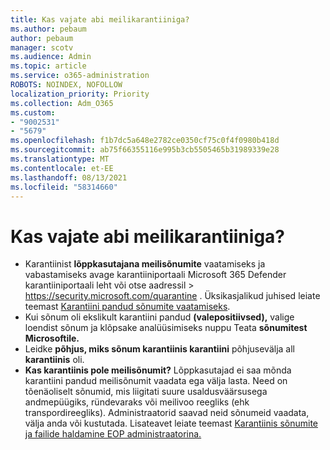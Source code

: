 ```yaml
---
title: Kas vajate abi meilikarantiiniga?
ms.author: pebaum
author: pebaum
manager: scotv
ms.audience: Admin
ms.topic: article
ms.service: o365-administration
ROBOTS: NOINDEX, NOFOLLOW
localization_priority: Priority
ms.collection: Adm_O365
ms.custom:
- "9002531"
- "5679"
ms.openlocfilehash: f1b7dc5a648e2782ce0350cf75c0f4f0980b418d
ms.sourcegitcommit: ab75f66355116e995b3cb5505465b31989339e28
ms.translationtype: MT
ms.contentlocale: et-EE
ms.lasthandoff: 08/13/2021
ms.locfileid: "58314660"
---
```

# <a name="need-help-with-email-quarantine"></a>Kas vajate abi meilikarantiiniga?

- Karantiinist **lõppkasutajana meilisõnumite** vaatamiseks ja vabastamiseks  avage karantiiniportaali Microsoft 365 Defender karantiiniportaali leht või otse aadressil  \>  <https://security.microsoft.com/quarantine> . Üksikasjalikud juhised leiate teemast [Karantiini pandud sõnumite vaatamiseks](https://docs.microsoft.com/microsoft-365/security/office-365-security/find-and-release-quarantined-messages-as-a-user#view-your-quarantined-messages).
- Kui sõnum oli ekslikult karantiini pandud **(valepositiivsed),** valige loendist sõnum ja klõpsake analüüsimiseks nuppu Teata **sõnumitest Microsoftile.**
- Leidke **põhjus, miks sõnum karantiinis karantiini** põhjusevälja all **karantiinis** oli.
- **Kas karantiinis pole meilisõnumit?** Lõppkasutajad ei saa mõnda karantiini pandud meilisõnumit vaadata ega välja lasta. Need on tõenäoliselt sõnumid, mis liigitati suure usaldusväärsusega andmepüügiks, ründevaraks või meilivoo reegliks (ehk transpordireegliks). Administraatorid saavad neid sõnumeid vaadata, välja anda või kustutada. Lisateavet leiate teemast [Karantiinis sõnumite ja failide haldamine EOP administraatorina.](https://docs.microsoft.com/microsoft-365/security/office-365-security/manage-quarantined-messages-and-files)
